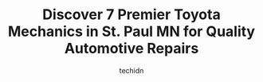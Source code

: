 ---
layout: ampstory
image: https://images.unsplash.com/photo-1614687153862-b0e115ebcef1?ixlib=rb-4.0.3&ixid=MnwxMjA3fDB8MHxwaG90by1wYWdlfHx8fGVufDB8fHx8&auto=format&fit=crop&w=640&h=853&q=80
author: techidn
featured: false
description: For top-quality automotive repairs and maintenance, visit the 7 best Toyota Mechanic in St. Paul MN, USA. Their reputation for excellence and their dedication to customer satisfaction make t
title: Discover 7 Premier Toyota Mechanics in St. Paul MN for Quality Automotive Repairs
cover:
   title: Discover 7 Premier Toyota Mechanics in St. Paul MN for Quality Automotive Repairs
   subtitle: Rickpate
   background: https://images.unsplash.com/photo-1614687153862-b0e115ebcef1?ixlib=rb-4.0.3&ixid=MnwxMjA3fDB8MHxwaG90by1wYWdlfHx8fGVufDB8fHx8&auto=format&fit=crop&w=640&h=853&q=80

pages: 
 - layout: thirds
   top: <h1>#1 Lloyds Automotive Service</h1>
   bottom: "<p>The fine folks at Lloyds were able to fix the bent metal shield that was dragging under my car.  They explained the repair and recommended next steps clearly.  I was ver</p>"
   background: https://www.knot35.com/toplist/wp-content/uploads/2023/06/best-toyota-mechanic-1-in-st-paul-mn-1685838765.jpeg
   backgroundblur: true
 - layout: thirds
   top: <h1>#2 Turbo Tims Anything Automotive</h1>
   bottom: "<p>1671 University Ave W, St Paul, MN 55104, United States</p>"
   background: https://www.knot35.com/toplist/wp-content/uploads/2023/06/best-toyota-mechanic-2-in-st-paul-mn-1685838765.jpeg
   cta:
      link: https://www.knot35.com/toplist/discover-7-premier-toyota-mechanics-in-st-paul-mn-for-quality-automotive-repairs/
      text: Discover 7 Premier Toyota Mechanics in St. Paul MN for Quality Automotive Repairs
 - layout: thirds
   top: <h1>#3 Parkway Auto Care</h1>
   bottom: "<p>1581 Ford Pkwy, St Paul, MN 55116, United States</p>"
   background: https://www.knot35.com/toplist/wp-content/uploads/2023/06/best-toyota-mechanic-3-in-st-paul-mn-1685838766.jpeg
   cta:
      link: https://www.knot35.com/toplist/discover-7-premier-toyota-mechanics-in-st-paul-mn-for-quality-automotive-repairs/
      text: Discover 7 Premier Toyota Mechanics in St. Paul MN for Quality Automotive Repairs
 - layout: thirds
   top: <h1>#4 Dynotech Automotive</h1>
   bottom: "<p>2092 Gilbert Ave, St Paul, MN 55104, United States</p>"
   background: https://images.unsplash.com/photo-1534312527009-56c7016453e6?ixlib=rb-4.0.3&ixid=MnwxMjA3fDB8MHxwaG90by1wYWdlfHx8fGVufDB8fHx8&auto=format&fit=crop&w=640&h=853&q=80
   cta:
      link: https://www.knot35.com/toplist/discover-7-premier-toyota-mechanics-in-st-paul-mn-for-quality-automotive-repairs/
      text: Discover 7 Premier Toyota Mechanics in St. Paul MN for Quality Automotive Repairs
 - layout: thirds
   top: <h1>#5 St. Paul Automotive</h1>
   bottom: "<p>910 Randolph Ave, St Paul, MN 55102, United States</p>"
   background: https://images.unsplash.com/photo-1595364397663-fca4f075d796?ixlib=rb-4.0.3&ixid=MnwxMjA3fDB8MHxwaG90by1wYWdlfHx8fGVufDB8fHx8&auto=format&fit=crop&w=640&h=853&q=80
   cta:
      link: https://www.knot35.com/toplist/discover-7-premier-toyota-mechanics-in-st-paul-mn-for-quality-automotive-repairs/
      text: Discover 7 Premier Toyota Mechanics in St. Paul MN for Quality Automotive Repairs
 - layout: thirds
   top: <h1>#6 VanGo Auto</h1>
   bottom: "<p>2599 7th St W, St Paul, MN 55116, United States</p>"
   background: https://images.unsplash.com/photo-1615749413727-825b59a857b5?ixlib=rb-4.0.3&ixid=MnwxMjA3fDB8MHxwaG90by1wYWdlfHx8fGVufDB8fHx8&auto=format&fit=crop&w=640&h=853&q=80
   cta:
      link: https://www.knot35.com/toplist/discover-7-premier-toyota-mechanics-in-st-paul-mn-for-quality-automotive-repairs/
      text: Discover 7 Premier Toyota Mechanics in St. Paul MN for Quality Automotive Repairs
 - layout: thirds
   top: <h1>#7 Asian Auto</h1>
   bottom: "<p>874 Maryland Ave E, St Paul, MN 55106, United States</p>"
   background: https://images.unsplash.com/photo-1462556791646-c201b8241a94?ixlib=rb-4.0.3&ixid=MnwxMjA3fDB8MHxwaG90by1wYWdlfHx8fGVufDB8fHx8&auto=format&fit=crop&w=640&h=853&q=80
   cta:
      link: https://www.knot35.com/toplist/discover-7-premier-toyota-mechanics-in-st-paul-mn-for-quality-automotive-repairs/
      text: Discover 7 Premier Toyota Mechanics in St. Paul MN for Quality Automotive Repairs
 - layout: thirds
   middle: Continue reading...
   background: https://images.unsplash.com/photo-1536745287225-21d689278fd1?ixlib=rb-4.0.3&ixid=MnwxMjA3fDB8MHxwaG90by1wYWdlfHx8fGVufDB8fHx8&auto=format&fit=crop&w=640&h=853&q=80
   cta:
      link: https://www.knot35.com/toplist/discover-7-premier-toyota-mechanics-in-st-paul-mn-for-quality-automotive-repairs/
      text: Discover 7 Premier Toyota Mechanics in St. Paul MN for Quality Automotive Repairs
      
---